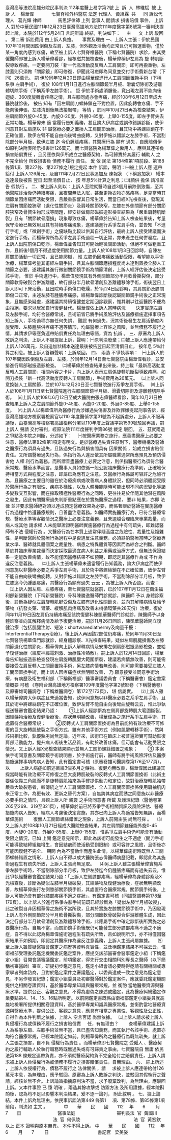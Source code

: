 臺灣高等法院高雄分院民事判決
112年度醫上易字第2號
上  訴  人  林維斌  
被
上訴
人    楊華偉  
            七賢脊椎外科醫院
法定
代理人
  黃旭霖  
共      同
訴訟代理人
  葛光輝
律師
            馬思評律師
上列
當事人
間請求
損害賠償
事件，
上訴人
對於中華民國111年12月23日臺灣高雄地方法院111年度醫字第8號第一審判決提起上訴，本院於112年5月24日
言詞辯論
終結，判決如下：
    主      文
上訴
駁回
。
第二審
訴訟費用
由上訴人負擔。
    事實及理由
一、上訴人主張：伊於民國107年10月間因跌倒傷及左肩、左膝，但外觀及活動均正常且仍可搬運重物，僅於某一角度內感到疼痛，故至被上訴人七賢脊椎醫院（下稱七賢醫院）求診，由其受僱醫師即被上訴人楊華偉看診，經核磁共振檢查後，楊華偉稱伊左肩為
旋
轉肌斷裂導致疼痛，一定要開刀裝「新一代高活動度反轉人工肩關節」即可再搬重物，左膝蓋則只須做「關節鏡」即可修復，伊聞此可癒即為同意並交付手術費新台幣（下同）26萬元。
嗣
伊於同年12月20日即由楊華偉進行人工肩關節置換手術（下稱
系爭
左肩手術），
復於
108年1月11日進行左膝關節鏡半月板、滑囊切除術及游離體切除手術（下稱系爭左膝手術）。
詎
伊於手術處消腫後，竟出現左肩不能向後迴旋、360度旋轉會疼痛之情，且左膝同處亦會疼痛，經於108年6月12日至成大醫院就診後，
被告
知有「因左肩開刀螺絲鎖在不對位置，因此旋轉會疼痛、手不能向後伸張，左膝清創後無法接韌帶」
等情
，於同年10月21日再為檢查結果，伊左肩關節外旋0-45度、內旋0-20度、外展0-85度、上舉0-155度，即左手臂失去正常功能。楊華偉未
適
當履行告知義務，甚且誇大伊病症或誤作錯誤診斷，使伊同意其對左肩施以
非
屬醫療必要之置換人工肩關節治療，且其術中將螺絲鎖在不正確位置，致伊左臂不能自由向後彎曲旋轉，又對伊施以錯誤之左膝手術，不當割除部分半月板，致伊左膝
迄
今仍腫脹疼痛，其醫療行為
顯有
過失，自應賠償伊如原判決附表所示損害計126萬元。而七賢醫院為楊華偉之僱用人，應與其連帶負
損害賠償責任
，且另應依與伊所成立之醫療契約，為可歸責於其履行
輔助人
之
不完全給付
所致損害負
債務不履行
責任。
爰
依
民法
第184條第1項前段、第188條第1項、第227條、第227條之1規定提起
本件
訴訟，聲明：㈠被上訴人應
連帶給付
上訴人126萬元，及自111年2月22日民事追加及
陳報狀
（下稱追加狀）
繕本
送達最後被告
翌日
起至清償日止，
按
年息5％計算之利息；㈡)願供
擔保
請准宣告
假執行
。
二、被上訴人則以：上訴人至院就醫時自述3個月前跌倒致傷，至其他醫院診治後仍持續疼痛，且夜間無法入眠，甚至更換衣物亦感疼痛，足見當時其關節業因疼痛而活動受限，且嚴重影響其日常生活，而當日經X光檢查後，發現其左肩有關節腔狹窄（退化性關節炎）及肩峰關節狹窄，左膝在外側關節有部分關節腔狹窄及骨贅生物形成等問題，經安排做肩部磁振造影檢查結果為「嚴重肩轉肌斷裂」且有「關節軟骨磨損」現象導致疼痛，楊華偉於告知上訴人檢查結果後，考量保守治療已無效用且其有持續疼痛現象，遂建議進行系爭左肩手術，並告知「不進行手術」或「微創手術」之優缺點比較以供其自行評估，最終上訴人接受建議而決定進行手術。而楊華偉所為系爭左肩手術過程一切正常，亦未產生任何併發症，且上訴人出院前傷口乾淨，楊華偉並告知其可開始輕微關節活動，但絕不可做粗重工作，且術後1個月不得過度使用關節力量。上訴人於108年1月3日回診時，自陳左肩關節活動一切正常，且已能爬樹，
惟
左膝仍因疼痛致活動受限，希望能以手術治療，楊華偉考量其甫經左肩手術，且其左膝關節磨損程度尚未達到置換全膝人工關節之必要，遂建議其進行微創關節鏡手術為關節清創，上訴人經評估後決定接受該手術，
惟於
手術進行中，楊華偉發現其有外側關節部分半月軟骨撕裂傷，部分關節軟骨破裂合併游離體，故行部分半月軟骨清創及游離體移除手術，術後翌日上訴人即可下床活動，且出院時手術傷口乾燥，於1月24日回診時，其肩關節及膝關節傷口正常，主述左膝有腫脹疼痛感，經楊華偉診斷後認屬關節鏡手術後之正常現象，且無感染疑慮，遂建議其持續復健並定期回診觀察，惟其則以往返醫院不便為由拒絕，要求以居家自行復健替代。楊華偉依上訴人當時病況
　　決定實施左肩及左膝手術，均符合醫療常規，且術前皆已將手術風險評估及醫療措施選擇事項告知上訴人，手術過程亦無任何失誤，
難認
有何過失，況其術後發生左肩活動度內旋受限、左膝腫脹併疼痛不適等情形，均屬醫療上容許之風險，並無債務不履行之情，其請求伊等應負連帶賠償責任為無理由等語，資為
抗辯
。
三、原審為上訴人敗訴之判決，上訴人不服提起上訴，聲明：㈠原判決廢棄；㈡被上訴人應連帶給付上訴人126萬元，及自追加狀繕本送達最後被告翌日起至清償日止，
按年息
5％計算之利息。被上訴人答辯聲明：上訴駁回。
四、
兩造
不爭執事項：
  ㈠上訴人於107年間因跌倒傷及左肩、左膝，於同年12月14日至七賢醫院由楊華偉看診，並安排進行肩部磁振造影檢查。
  ㈡楊華偉於檢查結果出來後，持上載「最新高活動度反轉人工肩關節」相關內容之卡片，向上訴人表示左肩係旋轉肌斷裂導致疼痛，如開刀換裝「新一代高活動度反轉人工肩關節」，手術費用為26萬元。
  ㈢上訴人同意換裝人工肩關節，並於107年12月20日至七賢醫院進行系爭左肩手術。
  ㈣上訴人於108年1月11日至七賢醫院進行左膝關節鏡半月板、滑囊切除術及游離體切除手術。
  ㈤上訴人於108年6月12日至成大醫院由張志偉醫師看診，同年10月21日檢查結果上訴人之左肩關節外旋0-45度、內旋0-20度、外展0-85度、上舉0-155度。
  ㈥上訴人以楊華偉所為醫療行為涉嫌過失傷害及詐欺罪嫌提起刑事告訴，經臺灣高雄地方檢察署檢察官以110 年度醫偵字第31號為不起訴處分，上訴人不服再議後，由臺灣高等檢察署高雄檢察分署以110年度上聲議字第1599號駁回再議，嗣上訴人
聲請
交付審判，經原法院111年度聲判字第86號
裁定
駁回。
五、茲就兩造之爭點及本院之判斷，分述如下：
　㈠按醫療業務之施行，應善盡醫療上必要之注意，醫療法第82條第1項定有明文。是於醫療過失責任原則下，醫療機構及醫師之醫療行為須具有過失，且該過失行為與損害間具有
因果關係
，始成立損害賠償責任。又所謂醫療過失行為，係指行為人違反依其所屬職業通常所應預見及預防侵害他
人權
利行為義務。而所謂善盡醫療上必要之注意，則係指醫療行為須符合醫療常規、醫療水準而言。是醫事人員如依循一般公認臨床醫療行為準則，正確地保持相當方式與程度之注意，即屬已為應有之注意。又醫療行為係屬可容許之危險行為，且醫療之主要目的雖在於治療疾病或改善病人身體狀況，但同時必須體認受限於醫療行為之有限性、疾病多樣性，以及人體機能隨時可能出現不同病況變化等諸多變數交互影響，而在採取積極性醫療行為之同時，更往往易於伴隨其他潛在風險之發生，因此有關醫療過失判斷重點應在於實施醫療之過程，
要非
結果，亦即
法律
並非要求醫師絕對須以達成預定醫療效果為必要，而係著眼於醫師在實施醫療行為過程中恪遵醫療規則，且善盡注意義務。如醫師實施醫療行為，已符合醫療常規、醫療水準等客觀情況之醫療上必要注意義務，且未逾越合理臨床專業裁量，而病人或其他
請求權
人未能舉證證明醫師實施醫療行為過程中有何疏失，即難認醫師有不法
侵權行為
。又醫療行為在本質上通常伴隨高度之危險性、裁量性及複雜性，是判斷醫師於醫療行為過程中是否違反注意義務，必須斟酌醫療當時之醫療專業水準、醫師就具體個案之裁量性、病患之特異體質等因素而為綜合之判斷。醫師基於其臨床專業裁量而決定採取最適宜病人利益之用藥或治療方式，但無法保證結果一定能改善病情，故不能僅因醫療結果不如預期，即認定其醫療作為或
不作為
違反注意義務。
　㈡上訴人主張楊華偉未適當履行告知義務，誇大伊病症而使伊同意施以非醫療必要之系爭左肩手術，且於術中將螺絲鎖在不正確位置，致伊左臂不能自由向後彎曲旋轉，又對伊施以錯誤之左膝手術，不當割除部分半月板，致伊左膝迄今仍腫脹疼痛，其醫療行為顯有過失
云云
，為被上訴人所否認。而查：
　⑴上訴人因左肩、左膝疼痛，至七賢醫院就醫前，已於107年11月12日在衛生福利部新營醫院（下稱新營醫院）骨科陳勝逸醫師門診就診，陳醫師
予以
身體診察後，診斷為疑似左肩旋轉肌腱受傷及左膝有退化性關節炎，並向其解釋病情及給予藥物（抗發炎藥、胃藥、緩解肌肉疼痛及改善末梢循環藥共28天份）治療，復於同年11月19日因左肩仍持續疼痛至該院復健科陳凱華醫師門診就診，陳醫師予以身體診察並向其解釋病情及給予復健治療，嗣於11月26日回診，陳凱華醫師開立復健治療（包括肌腱注射、短波：shortwavediathermy及向量干擾：InterferentialTherapy治療）。後上訴人再因該2部位仍疼痛，於同年11月30日至七賢醫院楊華偉門診就診，經身體診察、X光檢查結果，疑似左肩肌腱損傷及左膝關節退化性關節炎，楊華偉向上訴人解釋病情及安排左側肩部磁振造影檢查，並給予復健治療（經皮神經電刺激、治療性冷熱敷）。嗣上訴人於12月14日回診，楊華偉告知磁振造影檢查發現左肩旋轉肌腱大範圍斷裂，建議若病情無改善，則可能需要接受左肩反轉人工關節置換手術，另左膝病情若無改善，則可能需要接受左膝人工關節置換手術，而上訴人因疼痛症狀無明顯改善，
乃
願意接受並同意手術治療，有病歷及衛生福利部（下稱衛福部）醫事審議委員會（下稱醫審會）鑑定書案情概要
可稽
《卷附台灣高雄地方檢察署109年度醫他字第2號影卷（下稱醫他卷）及原審雄司醫調卷（下稱雄醫調卷）第172至173頁》，
堪
信屬實。
　⑵上訴人雖以楊華偉誇大伊病症且未適當告知，致伊同意施以非醫療必要之系爭左肩手術，且其於術中將螺絲鎖在不正確位置，致伊左臂不能自由向後彎曲旋轉云云，惟此爭執經送醫審會鑑定結果乃認：
　　①上訴人經診斷為左側肩部旋轉肌大範圍斷裂，因經藥物治療及復健治療後，症狀無明顯改善，楊華偉為之施行系爭左肩手術，其處置符合醫療常規；
　　②反轉式人工肩關節置換術為目前能夠有效治療不可修復的巨大旋轉肌破裂之手術方式，雖有其他手術方式（例如肌腱轉移手術），然與該術相比較，孰優孰劣尚無定論。近年來，該術已在臨床上被普遍證實可幫助恢復肩部活動能力，提升病人術後生活品質，有助於改善疼痛，但可能會有活動受限之情況。又上訴人經X光檢查結果顯示並無人工關節螺絲錯置之現象；
　　③
本案
依手術同意書及關節鏡手術說明書，於手術施行前，醫師有將手術風險評估及醫療措施選擇事項向病人告知，此有鑑定書可稽（原審卷雄司醫調卷第176至177頁）。以
　　上訴人病症如前述業經3個多月之藥物、復健均無改善，楊華偉因此建議其採當時能有效治療不可修復之巨大旋轉肌破裂的反轉式人工肩關節置換術（此術主要係依靠三角肌而不是旋轉肩肌袖來為手臂提供動力和定位，故對治療旋轉肌袖帶嚴重大破裂患者，較傳統之半人工肩關節置換、全人工肩關節置換係使用肩袖肌肉來正常工作，為更有效、更新之替代方案），自無誇其病症而誘之同意施以非醫療必要手術之情形，且觀上訴人所
親簽
之手術同意書
所載
及護理紀錄（醫他卷第265至269、319至321頁），楊華偉於前已將系爭手術相關資訊及風險評估、醫療措施向病人告知，經病人考慮後決定實施，其亦已向上訴人為適當告知無誤，而楊華偉施術
　　復無人工關節螺絲錯置之現象，上訴人前開主張
尚無可採
。
　⑶又上訴人於108年10月21日經成大醫院檢查結果，其左肩關節雖僅能外旋0-45度、內旋0-20度、外展0-85度、上舉0-155度，惟系爭左肩手術仍可能會有活動受限之情況，已如
上開
鑑定意見所示，即此為該術可能發生之不適症（開刀手術可能導致結締組織增生，會因結疤而使活動受到限制）或可容許之風險，且術後亦可能因復健不完全、
期間
內為不當動作而產生此情，以楊華偉施術時既無人工關節螺絲錯置之情形，上訴人自不得以成大醫院張志偉醫師病歷記載，即認此為其施術過程生有疏失所致，上訴人主張尚無足取。
　⑷另上訴人雖主張楊華偉實施系爭左膝手術時，不當割除部分半月板，致伊左膝迄今仍腫脹疼痛而有過失云云，惟此爭執經醫審會鑑定結果乃認：「上訴人左側膝部疼痛，經楊華偉為身體診察及X光檢查後，診斷為疑似左膝半月板破裂，其經藥物及復健治療後，症狀無明顯改善，故楊華偉施行左側膝部關節鏡手術，其處置符合醫療常規。關節鏡手術後，上訴人可能仍會有部分膝部疼痛不適之症狀」，有鑑定書可稽（同雄醫調卷第178至179頁）。以上訴人於進行系爭左膝手術前既已經診斷為「疑似左膝半月板破裂」，此之破裂自非因楊華偉之施術不當所致，且其於實施左膝關節鏡手術中，乃因發現上訴人有外側關節部分半月軟骨撕裂傷，部分關節軟骨破裂合併游離體生成，因此決定行部分半月軟骨清創及游離體移除手術，此應屬手術中確定診斷後所實施之必要醫療行為，自無不當，而關節鏡手術後既仍可能發生部分膝部疼痛不適之不適症，自不得以此認為楊華偉施術過程生有疏失所致，且如說明所示，亦不得僅因醫療結果不如預期，即認定其醫療作為違反注意義務，上訴人主張尚屬無據。
　⑸至上訴人雖質疑醫審會鑑定之病歷等資料真實性，並泛稱鑑定結果不可採云云，惟衛福部受理委託鑑定機關委託鑑定案件，應提交該部醫審會醫事鑑定小組（下稱鑑定小組）召開會議審議鑑定，前項鑑定，得先行交由相關科別專長之醫師（以下簡稱初審醫師）審查，研提初步鑑定意見，鑑定小組會議必要時得邀請有關機關或專家學者列席諮商，且對於鑑定案件之審議鑑定，以委員達成一致之意見為鑑定意見，不另作發言紀錄；鑑定小組委員及初審醫師對於鑑定案件，應就委託鑑定機關提供之相關卷證資料，基於醫學專業知識與醫療常規，並
衡酌
當地醫療資源與醫療水準，提供公正、客觀之意見，不得為虛偽之陳述或鑑定，此為醫療糾紛鑑定作業要點第4、14、15、16點所明定。以前開鑑定書既係由衛福部鑑定小組委員就高雄地檢署所提供相關卷證資料，基於醫學專業知識與醫療常規，並衡酌當地醫療資源與醫療水準，提供公正、客觀之意見，應具有相當之專業性、客觀性及公正性，自得作為本件判斷之依據，上訴人
空言否認
尚無依據。
  ㈢上訴人請求被上訴人負侵權行為或債務不履行之損害賠償責
    任，有無理由？
　　查楊華偉建議上訴人為系爭左肩、左膝手術並無不當，且已盡告知義務，而其執行各該手術、處置亦均符合醫療常規，已經本院認定如前。則楊華偉所為之醫療行為既無疏失，就上訴人主張之損害，自不負
侵權行為責任
。而楊華偉即七賢醫院之
受僱人
、醫療契約之履行輔助人於執行職務時既無過失或有可歸責之事由，七賢醫院自
無庸
依民法第188 條規定連帶負責，亦不須就醫療契約負不完全給付之賠償責任，上訴人請求被上訴人負侵權行為或債務不履行之損害賠償責任，自無理由。
六、
綜上所述
，上訴人依侵權行為、債務不履行之
法律關係
，請
    求被上訴人應連帶給付126萬元本息，為無理由，應予駁回。原審為上訴人敗訴之判決，並駁回其假執行之聲請，經核並無不合。上訴論旨指摘原判決不當，求予廢棄改判，為無理由，應駁回上訴。又本件事證
已
臻
明確
，兩造其餘攻擊或
防禦方法
及所用證據，經本院斟酌後，認為均不足以影響本判決結果，爰不逐一論列，
附此敘明
。
七、據上論結，本件上訴為無理由，依民事訴訟法第449 條第1
    項、第78條、第85條第1項前段，判決如
主文
。 　　　
中　　華　　民　　國　　112 　年　　6 　　月　　7　　日
                            醫事法庭
                                審判長法  官  黃國川　　
                                      法  官  何佩陵　
                                      法  官  黃宏欽
以上
正本
證明與原本無異。
本件不得上訴。
中　　華　　民　　國　　112 　年　　6 　　月　　7 　　日
                                      
書記官
  梁美姿